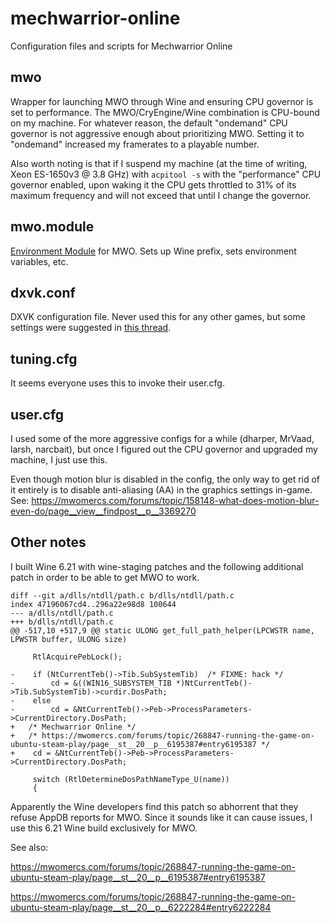# mechwarrior-online

Configuration files and scripts for Mechwarrior Online

## mwo

Wrapper for launching MWO through Wine and ensuring CPU governor is
set to performance.  The MWO/CryEngine/Wine combination is CPU-bound
on my machine.  For whatever reason, the default "ondemand" CPU
governor is not aggressive enough about prioritizing MWO.  Setting it
to "ondemand" increased my framerates to a playable number.

Also worth noting is that if I suspend my machine (at the time of
writing, Xeon ES-1650v3 @ 3.8 GHz) with `acpitool -s` with the
"performance" CPU governor enabled, upon waking it the CPU gets
throttled to 31% of its maximum frequency and will not exceed that
until I change the governor.

## mwo.module

[Environment Module](http://modules.sourceforge.net/) for MWO.  Sets
up Wine prefix, sets environment variables, etc.

## dxvk.conf

DXVK configuration file.  Never used this for any other games, but
some settings were suggested in [this
thread](https://mwomercs.com/forums/topic/268847-running-the-game-on-ubuntu-steam-play/page__view__findpost__p__6222284).

## tuning.cfg

It seems everyone uses this to invoke their user.cfg.

## user.cfg

I used some of the more aggressive configs for a while (dharper,
MrVaad, larsh, narcbait), but once I figured out the CPU governor and
upgraded my machine, I just use this.

Even though motion blur is disabled in the config, the only way to get
rid of it entirely is to disable anti-aliasing (AA) in the graphics
settings in-game.  See: <https://mwomercs.com/forums/topic/158148-what-does-motion-blur-even-do/page__view__findpost__p__3369270>

## Other notes

I built Wine 6.21 with wine-staging patches and the following
additional patch in order to be able to get MWO to work.

    diff --git a/dlls/ntdll/path.c b/dlls/ntdll/path.c
    index 47196067cd4..296a22e98d8 100644
    --- a/dlls/ntdll/path.c
    +++ b/dlls/ntdll/path.c
    @@ -517,10 +517,9 @@ static ULONG get_full_path_helper(LPCWSTR name, LPWSTR buffer, ULONG size)

         RtlAcquirePebLock();

    -    if (NtCurrentTeb()->Tib.SubSystemTib)  /* FIXME: hack */
    -        cd = &((WIN16_SUBSYSTEM_TIB *)NtCurrentTeb()->Tib.SubSystemTib)->curdir.DosPath;
    -    else
    -        cd = &NtCurrentTeb()->Peb->ProcessParameters->CurrentDirectory.DosPath;
    +	/* Mechwarrior Online */
    +	/* https://mwomercs.com/forums/topic/268847-running-the-game-on-ubuntu-steam-play/page__st__20__p__6195387#entry6195387 */
    +    cd = &NtCurrentTeb()->Peb->ProcessParameters->CurrentDirectory.DosPath;

         switch (RtlDetermineDosPathNameType_U(name))
         {

Apparently the Wine developers find this patch so abhorrent that they
refuse AppDB reports for MWO.  Since it sounds like it can cause
issues, I use this 6.21 Wine build exclusively for MWO.

See also:

<https://mwomercs.com/forums/topic/268847-running-the-game-on-ubuntu-steam-play/page__st__20__p__6195387#entry6195387>

<https://mwomercs.com/forums/topic/268847-running-the-game-on-ubuntu-steam-play/page__st__20__p__6222284#entry6222284>

